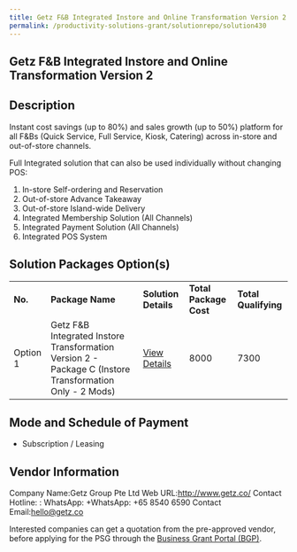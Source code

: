 ```yaml
---
title: Getz F&B Integrated Instore and Online Transformation Version 2
permalink: /productivity-solutions-grant/solutionrepo/solution430
---
```


## Getz F&B Integrated Instore and Online Transformation Version 2

## Description

Instant cost savings (up to 80%) and sales growth (up to 50%) platform for all F&Bs (Quick Service, Full Service, Kiosk, Catering) across in-store and out-of-store channels.

Full Integrated solution that can also be used individually without changing POS:
1) In-store Self-ordering and Reservation
2) Out-of-store Advance Takeaway
3) Out-of-store Island-wide Delivery
4) Integrated Membership Solution (All Channels)
5) Integrated Payment Solution (All Channels)
6) Integrated POS System

## Solution Packages Option(s)

<table>
<tr>
<td><b>No.</b></td>
<td><b>Package Name</b></td>
<td><b>Solution Details</b></td>
<td><b>Total Package Cost</b></td>
<td><b>Total Qualifying</b></td>
</tr>
<tr>
<td>Option 1</td>
<td>Getz F&B Integrated Instore Transformation Version 2 - Package C (Instore Transformation Only - 2 Mods)</td>
<td><a href='https://www.gobusiness.gov.sg/images/psg/Desensitised_Getz_Group_Annex_3-CR_wef_10_Sept_2020.pdf'>View Details</a></td>
<td>8000</td>
<td>7300</td>
</tr>
</table>

## Mode and Schedule of Payment

 - Subscription / Leasing

## Vendor Information

 Company Name:Getz Group Pte Ltd 
Web URL:http://www.getz.co/ 
Contact Hotline: :  WhatsApp: +WhatsApp: +65 8540 6590 
Contact Email:hello@getz.co 


Interested companies can get a quotation from the pre-approved vendor, before applying for the PSG through the <a href='https://www.businessgrants.gov.sg/'>Business Grant Portal (BGP)</a>.

<script src="/jquery/resize-tables.js"></script>
